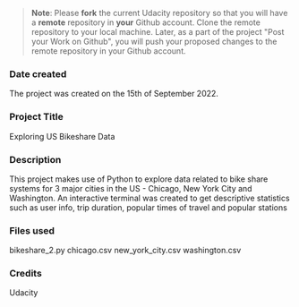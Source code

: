 >**Note**: Please **fork** the current Udacity repository so that you will have a **remote** repository in **your** Github account. Clone the remote repository to your local machine. Later, as a part of the project "Post your Work on Github", you will push your proposed changes to the remote repository in your Github account.

### Date created
The project was created on the 15th of September 2022.

### Project Title
Exploring US Bikeshare Data

### Description
This project makes use of Python to explore data related to bike share systems for 3 major cities in the US - Chicago, New York City and Washington. An interactive terminal was created to get descriptive statistics such as user info, trip duration, popular times of travel and popular stations

### Files used
bikeshare_2.py
chicago.csv
new_york_city.csv
washington.csv

### Credits
Udacity

